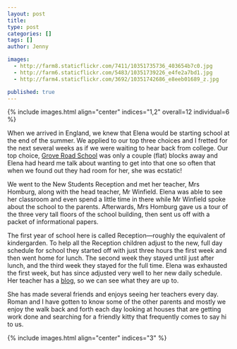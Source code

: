 ```yaml
---
layout: post
title: 
type: post
categories: []
tags: []
author: Jenny

images:
  - http://farm8.staticflickr.com/7411/10351735736_403654b7c0.jpg
  - http://farm6.staticflickr.com/5483/10351739226_e4fe2a7bd1.jpg
  - http://farm4.staticflickr.com/3692/10351742686_e8eeb01689_z.jpg

published: true
---
```

{% include images.html align="center" indices="1,2" overall=12 individual=6 %}

When we arrived in England, we knew that Elena would be starting school at the end of the summer.  We applied to our top three choices and I fretted for the next several weeks as if we were waiting to hear back from college.  Our top choice, [Grove Road School](http://www.groveroad.n-yorks.sch.uk/) was only a couple (flat) blocks away and Elena had heard me talk about wanting to get into that one so often that when we found out they had room for her, she was ecstatic!
 
We went to the New Students Reception and met her teacher, Mrs Homburg, along with the head teacher, Mr Winfield.  Elena was able to see her classroom and even spend a little time in there while Mr Winfield spoke about the school to the parents.  Afterwards, Mrs Homburg gave us a tour of the three very tall floors of the school building, then sent us off with a packet of informational papers.

The first year of school here is called Reception&mdash;roughly the equivalent of kindergarden.  To help all the Reception children adjust to the new, full day schedule for school they started off with just three hours the first week and then went home for lunch.  The second week they stayed until just after lunch, and the third week they stayed for the full time.  Elena was exhausted the first week, but has since adjusted very well to her new daily schedule.  Her teacher has a [blog]( http://www.groveroad.n-yorks.sch.uk/school-news-index/mrs-homburgs-class/), so we can see what they are up to.

She has made several friends and enjoys seeing her teachers every day.  Roman and I have gotten to know some of the other parents and mostly we enjoy the walk back and forth each day looking at houses that are getting work done and searching for a friendly kitty that frequently comes to say hi to us.

{% include images.html align="center" indices="3" %}
